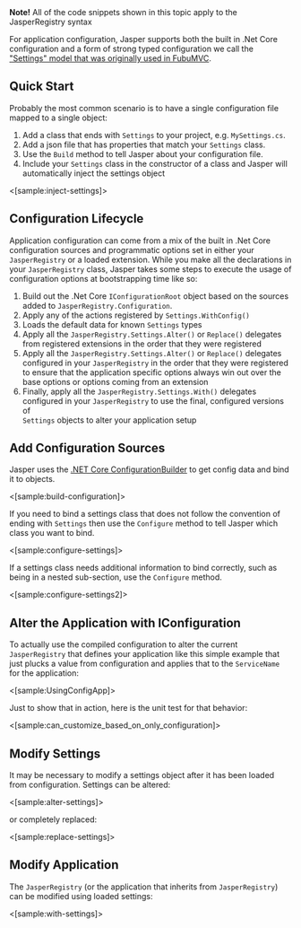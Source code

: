 <!--title: Application Configuration and Settings-->

<div class="alert alert-info"><b>Note!</b> All of the code snippets shown in this topic apply to the JasperRegistry syntax</div>

For application configuration, Jasper supports both the built in .Net Core configuration and a form of strong typed configuration
we call the ["Settings" model that was originally used in FubuMVC](https://jeremydmiller.com/2014/11/07/strong_typed_configuration/). 

## Quick Start

Probably the most common scenario is to have a single configuration file mapped to a single object:

1. Add a class that ends with `Settings` to your project, e.g. `MySettings.cs`.
2. Add a json file that has properties that match your `Settings` class.
3. Use the `Build` method to tell Jasper about your configuration file.
4. Include your `Settings` class in the constructor of a class and Jasper will automatically inject the settings object

<[sample:inject-settings]>

## Configuration Lifecycle

Application configuration can come from a mix of the built in .Net Core configuration sources and programmatic options set in either your
`JasperRegistry` or a loaded extension. While you make all the declarations in your `JasperRegistry` class, Jasper takes some steps to execute the usage of configuration options at bootstrapping time like so:

1. Build out the .Net Core `IConfigurationRoot` object based on the sources added to `JasperRegistry.Configuration`.
1. Apply any of the actions registered by `Settings.WithConfig()`
1. Loads the default data for known `Settings` types
1. Apply all the `JasperRegistry.Settings.Alter()` or `Replace()` delegates from registered extensions in the order that they were registered
1. Apply all the `JasperRegistry.Settings.Alter()` or `Replace()` delegates configured in your `JasperRegistry` in the order that they were
   registered to ensure that the application specific options always win out over the base options or options coming from an extension
1. Finally, apply all the `JasperRegistry.Settings.With()` delegates configured in your `JasperRegistry` to use the final, configured versions of  
   `Settings` objects to alter your application setup

## Add Configuration Sources

Jasper uses the [.NET Core ConfigurationBuilder](https://docs.microsoft.com/en-us/aspnet/core/fundamentals/configuration) to get config data and bind it to objects.

<[sample:build-configuration]>

If you need to bind a settings class that does not follow the convention of ending with `Settings` then use the `Configure` method to tell Jasper which class you want to bind.

<[sample:configure-settings]>

If a settings class needs additional information to bind correctly, such as being in a nested sub-section, use the `Configure` method.

<[sample:configure-settings2]>

## Alter the Application with IConfiguration

To actually use the compiled configuration to alter the current `JasperRegistry` that defines
your application like this simple example that just plucks a value from configuration and applies
that to the `ServiceName` for the application:

<[sample:UsingConfigApp]>

Just to show that in action, here is the unit test for that behavior:

<[sample:can_customize_based_on_only_configuration]>


## Modify Settings

It may be necessary to modify a settings object after it has been loaded from configuration.  Settings can be altered:

<[sample:alter-settings]>

or completely replaced:

<[sample:replace-settings]>

## Modify Application

The `JasperRegistry` (or the application that inherits from `JasperRegistry`) can be modified using loaded settings:

<[sample:with-settings]>
